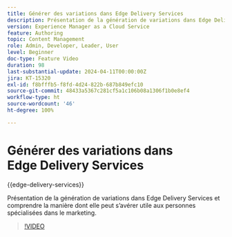 ```yaml
---
title: Générer des variations dans Edge Delivery Services
description: Présentation de la génération de variations dans Edge Delivery Services et comprendre la manière dont elle peut s’avérer utile aux personnes spécialisées dans le marketing.
version: Experience Manager as a Cloud Service
feature: Authoring
topic: Content Management
role: Admin, Developer, Leader, User
level: Beginner
doc-type: Feature Video
duration: 98
last-substantial-update: 2024-04-11T00:00:00Z
jira: KT-15320
exl-id: f8bfffb5-f8fd-4d24-822b-687b849efc10
source-git-commit: 48433a5367c281cf5a1c106b08a1306f1b0e8ef4
workflow-type: ht
source-wordcount: '46'
ht-degree: 100%

---
```


# Générer des variations dans Edge Delivery Services

{{edge-delivery-services}}

Présentation de la génération de variations dans Edge Delivery Services et comprendre la manière dont elle peut s’avérer utile aux personnes spécialisées dans le marketing.

>[!VIDEO](https://video.tv.adobe.com/v/3438556/?learn=on&captions=fre_fr)
